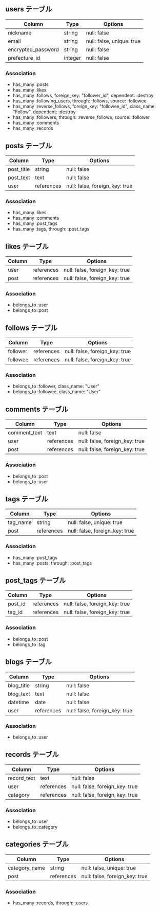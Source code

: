 ## users テーブル

| Column             | Type    | Options                    |
| ------------------ | ------- | -------------------------- |
| nickname           | string  | null: false                |
| email              | string  | null: false, unique: true  |
| encrypted_password | string  | null: false                |
| prefecture_id      | integer | null: false                | 

### Association
- has_many :posts
- has_many :likes
- has_many :follows, foreign_key: "follower_id", dependent: :destroy
- has_many :following_users, through: :follows, source: :followee
- has_many :reverse_follows, foreign_key: "followee_id", class_name: "Follow", dependent: :destroy
- has_many :followers, through: :reverse_follows, source: :follower
- has_many :comments
- has_many :records


## posts テーブル

| Column     | Type       | Options                        |
| -----------| ---------- | ------------------------------ |
| post_title | string     | null: false                    |
| post_text  | text       | null: false                    |
| user       | references | null: false, foreign_key: true |

### Association

- has_many :likes
- has_many :comments
- has_many :post_tags
- has_many :tags, through: :post_tags


## likes テーブル

| Column | Type       | Options                        |
| ------ | ---------- | ------------------------------ |
| user   | references | null: false, foreign_key: true |
| post   | references | null: false, foreign_key: true |

### Association

- belongs_to :user
- belongs_to :post


## follows テーブル

| Column   | Type       | Options                        |
| -------- | ---------- | ------------------------------ |
| follower | references | null: false, foreign_key: true |
| followee | references | null: false, foreign_key: true |

### Association

- belongs_to :follower, class_name: "User"
- belongs_to :followee, class_name: "User"


## comments テーブル

| Column       | Type       | Options                        |
| ------------ | ---------- | ------------------------------ |
| comment_text | text       | null: false                    |
| user         | references | null: false, foreign_key: true |
| post         | references | null: false, foreign_key: true |

### Association

- belongs_to :post
- belongs_to :user


## tags テーブル

| Column   | Type       | Options                        |
| -------- | ---------- | ------------------------------ |
| tag_name | string     | null: false, unique: true      |
| post     | references | null: false, foreign_key: true |

### Association

- has_many :post_tags
- has_many :posts, through: :post_tags


## post_tags テーブル

| Column  | Type       | Options                        |
| ------- | ---------- | ------------------------------ |
| post_id | references | null: false, foreign_key: true |
| tag_id  | references | null: false, foreign_key: true |

### Association

- belongs_to :post
- belongs_to :tag


## blogs テーブル

| Column     | Type       | Options                        |
| ---------- | ---------- | ------------------------------ |
| blog_title | string     | null: false                    |
| blog_text  | text       | null: false                    |
| datetime   | date       | null: false                    |
| user       | references | null: false, foreign_key: true |

### Association

- belongs_to :user


## records テーブル

| Column      | Type       | Options                        |
| ----------  | ---------- | ------------------------------ |
| record_text | text       | null: false                    |
| user        | references | null: false, foreign_key: true |
| category    | references | null: false, foreign_key: true |

### Association

- belongs_to :user
- belongs_to :category


## categories テーブル

| Column        | Type       | Options                        |
| ------------- | ---------- | ------------------------------ |
| category_name | string     | null: false, unique: true      |
| post          | references | null: false, foreign_key: true |

### Association

- has_many :records, through: :users